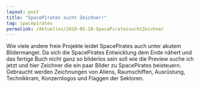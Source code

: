 ```yaml
---
layout: post
title: "SpacePirates sucht Zeichner!"
tag: spacepirates
permalink: /Aktuelles/2010-05-18-SpacePiratessuchtZeichner
---
```



Wie viele andere freie Projekte leidet SpacePirates auch unter akutem Bildermangel. Da sich die SpacePirates Entwicklung dem Ende nähert und das fertige Buch nicht ganz so bilderlos sein soll wie die Preview suche ich jetzt und hier Zeichner die ein paar Bilder zu SpacePirates beisteuern. Gebraucht werden Zeichnungen von Aliens, Raumschiffen, Ausrüstung, Technikkram, Konzernlogos und Flaggen der Sektoren.

